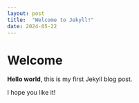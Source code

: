 ```yaml
---
layout: post
title:  "Welcome to Jekyll!"
date: 2024-05-22
---
```


# Welcome

**Hello world**, this is my first Jekyll blog post.

I hope you like it!
